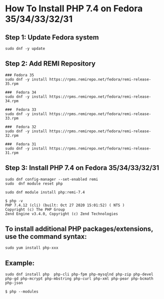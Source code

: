 # How To Install PHP 7.4 on Fedora 35/34/33/32/31

## Step 1: Update Fedora system

````
sudo dnf -y update
````

## Step 2: Add REMI Repository
````
### Fedora 35
sudo dnf -y install https://rpms.remirepo.net/fedora/remi-release-35.rpm

###  Fedora 34
sudo dnf -y install https://rpms.remirepo.net/fedora/remi-release-34.rpm

###  Fedora 33
sudo dnf -y install https://rpms.remirepo.net/fedora/remi-release-33.rpm

###  Fedora 32
sudo dnf -y install https://rpms.remirepo.net/fedora/remi-release-32.rpm

###  Fedora 31
sudo dnf -y install https://rpms.remirepo.net/fedora/remi-release-31.rpm
````

## Step 3: Install PHP 7.4 on Fedora 35/34/33/32/31
````
sudo dnf config-manager --set-enabled remi
sudo  dnf module reset php

sudo dnf module install php:remi-7.4

$ php -v
PHP 7.4.12 (cli) (built: Oct 27 2020 15:01:52) ( NTS )
Copyright (c) The PHP Group
Zend Engine v3.4.0, Copyright (c) Zend Technologies
````

## To install additional PHP packages/extensions, use the command syntax:
````
sudo yum install php-xxx
````
## Example:
````
sudo dnf install php  php-cli php-fpm php-mysqlnd php-zip php-devel php-gd php-mcrypt php-mbstring php-curl php-xml php-pear php-bcmath php-json

$ php --modules
````




